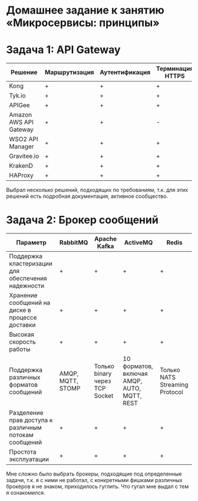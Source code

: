 # Домашнее задание к занятию «Микросервисы: принципы»



#  Задача 1: API Gateway


| Решение | Маршрутизация | Аутентификация | Терминация HTTPS |
|---|---|---|---|
| Kong | + | + | + |
| Tyk.io | + | + | + |
| APIGee | + | + | + |
| Amazon AWS API Gateway | + | + | - |
| WSO2 API Manager | + | + | + |
| Gravitee.io | + | + | + |
| KrakenD | + | + | + |
| HAProxy | + | + | + |

Выбрал несколько решений, подходящих по требованиям, т.к. для этих решений есть подробная документация, активное сообщество.

#  Задача 2: Брокер сообщений


| Параметр | RabbitMQ | Apache Kafka | ActiveMQ |  Redis |
|---|---|---|---|---|
| Поддержка кластеризации для обеспечения надежности | + | + | + | + | + |
| Хранение сообщений на диске в процессе доставки | + | + | + | + | + |
| Высокая скорость работы | + | + | + | + | + |
| Поддержка различных форматов сообщений | AMQP, MQTT, STOMP | Только binary через TCP Socket | 10 форматов, включая AMQP, AUTO, MQTT, REST | Только NATS Streaming Protocol | Только RESP |
| Разделение прав доступа к различным потокам сообщений | + | + | + | + | + |
| Простота эксплуатации | + | + | + | + | + |


Мне сложно было выбрать брокеры, подходящие под определенные задачи, т.к. я с ними не работал, с конкретными фишками различных брокеров я не знаком, приходилось гуглить. Что гугал мне выдал с тем я ознакомился.





